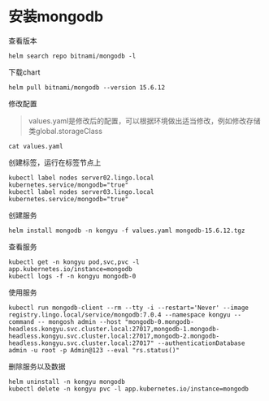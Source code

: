 # 安装mongodb

查看版本

```
helm search repo bitnami/mongodb -l
```

下载chart

```
helm pull bitnami/mongodb --version 15.6.12
```

修改配置

> values.yaml是修改后的配置，可以根据环境做出适当修改，例如修改存储类global.storageClass

```
cat values.yaml
```

创建标签，运行在标签节点上

```
kubectl label nodes server02.lingo.local kubernetes.service/mongodb="true"
kubectl label nodes server03.lingo.local kubernetes.service/mongodb="true"
```

创建服务

```shell
helm install mongodb -n kongyu -f values.yaml mongodb-15.6.12.tgz
```

查看服务

```shell
kubectl get -n kongyu pod,svc,pvc -l app.kubernetes.io/instance=mongodb
kubectl logs -f -n kongyu mongodb-0
```

使用服务

```
kubectl run mongodb-client --rm --tty -i --restart='Never' --image  registry.lingo.local/service/mongodb:7.0.4 --namespace kongyu --command -- mongosh admin --host "mongodb-0.mongodb-headless.kongyu.svc.cluster.local:27017,mongodb-1.mongodb-headless.kongyu.svc.cluster.local:27017,mongodb-2.mongodb-headless.kongyu.svc.cluster.local:27017" --authenticationDatabase admin -u root -p Admin@123 --eval "rs.status()"
```

删除服务以及数据

```
helm uninstall -n kongyu mongodb
kubectl delete -n kongyu pvc -l app.kubernetes.io/instance=mongodb
```


